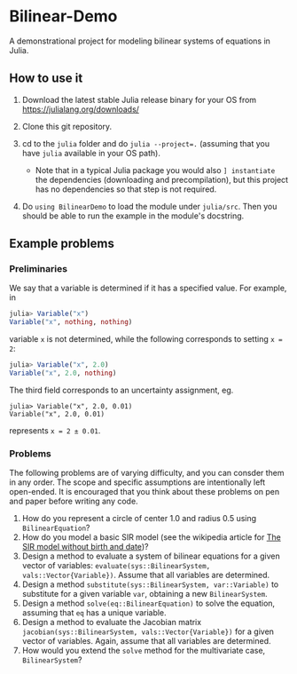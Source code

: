 # Bilinear-Demo

A demonstrational project for modeling bilinear systems of equations in Julia.

## How to use it

1. Download the latest stable Julia release binary for your OS from https://julialang.org/downloads/

2. Clone this git repository.

3. cd to the `julia` folder and do `julia --project=.` (assuming that you have `julia` available in your OS path).
    - Note that in a typical Julia package you would also `] instantiate` the dependencies (downloading and precompilation), but this project has no dependencies so that step is not required.

4. Do `using BilinearDemo` to load the module under `julia/src`. Then you should be able to run the example in the module's docstring.

## Example problems

### Preliminaries

We say that a variable is determined if it has a specified value. For example, in

```julia
julia> Variable("x")
Variable("x", nothing, nothing)
```
variable `x` is not determined, while the following corresponds to setting `x = 2`:

```julia
julia> Variable("x", 2.0)
Variable("x", 2.0, nothing)
```
The third field corresponds to an uncertainty assignment, eg.
```
julia> Variable("x", 2.0, 0.01)
Variable("x", 2.0, 0.01)
```
represents `x = 2 ± 0.01`.


### Problems

The following problems are of varying difficulty, and you can consder them in any order. 
The scope and specific assumptions are intentionally left open-ended.
It is encouraged that you think about these problems on pen and paper before writing any code.

1. How do you represent a circle of center 1.0 and radius 0.5 using `BilinearEquation`?
2. How do you model a basic SIR model (see the wikipedia article for [The SIR model without birth and date](https://en.wikipedia.org/wiki/Compartmental_models_in_epidemiology))?   
3. Design a method to evaluate a system of bilinear equations for a given vector of variables: `evaluate(sys::BilinearSystem, vals::Vector{Variable})`. Assume that all variables are determined.
4. Design a method `substitute(sys::BilinearSystem, var::Variable)` to substitute for a given variable `var`, obtaining a new `BilinearSystem`.
5. Design a method `solve(eq::BilinearEquation)` to solve the equation, assuming that `eq` has a unique variable.
6. Design a method to evaluate the Jacobian matrix `jacobian(sys::BilinearSystem, vals::Vector{Variable})` for a given vector of variables. Again, assume that all variables are determined.
7. How would you extend the `solve` method for the multivariate case, `BilinearSystem`?

